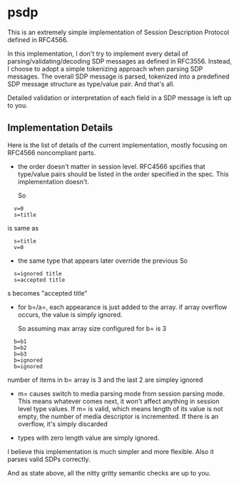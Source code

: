 # psdp
This is an extremely simple implementation of Session Description Protocol defined in RFC4566.


In this implementation, I don't try to implement every detail of parsing/validating/decoding SDP messages as defined in RFC3556.
Instead, I choose to adopt a simple tokenizing approach when parsing SDP messages. The overall SDP message is parsed, tokenized into a predefined SDP message structure as type/value pair. And that's all.
  
Detailed validation or interpretation of each field in a SDP message is left up to you.

## Implementation Details
Here is the list of details of the current implementation, mostly focusing on RFC4566 noncompliant parts.

* the order doesn't matter in session level.
  RFC4566 spcifies that type/value pairs should be listed in the order specified in the spec.
  This implementation doesn't.

  So
```
  v=0
  s=title
```

  is same as

```
  s=title
  v=0
```

* the same type that appears later override the previous 
  So
```
  s=ignored title
  s=accepted title
```
  s becomes "accepted title"

* for b=/a=, each appearance is just added to the array.
  if array overflow occurs, the value is simply ignored.

   So assuming max array size configured for b= is 3
```
  b=b1
  b=b2
  b=b3
  b=ignored
  b=ignored
```
  number of items in b= array is 3 and the last 2 are simpley ignored

* m= causes switch to media parsing mode from session parsing mode.
  This means whatever comes next, it won't affect anything in session level type values.
  If m= is valid, which means length of its value is not empty, the number of media descriptor
  is incremented. If there is an overflow, it's simply discarded

* types with zero length value are simply ignored. 


I believe this implementation is much simpler and more flexible. Also it parses valid SDPs correctly.

And as state above, all the nitty gritty semantic checks are up to you.
